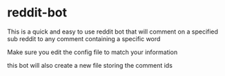# reddit-bot
This is a quick and easy to use reddit bot that will comment on a specified sub reddit to any comment containing a specific word

Make sure you edit the config file to match your information

this bot will also create a new file storing the comment ids
